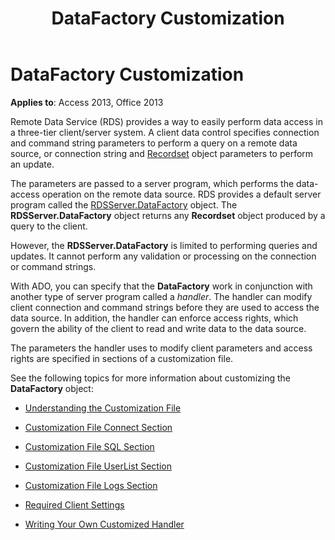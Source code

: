 ﻿---
title: DataFactory Customization
TOCTitle: DataFactory Customization
ms:assetid: 43cd7416-1f05-87ee-22f0-6cf0d2d1b39f
ms:mtpsurl: https://msdn.microsoft.com/library/JJ249205(v=office.15)
ms:contentKeyID: 48544511
ms.date: 09/18/2015
mtps_version: v=office.15
---

# DataFactory Customization


**Applies to**: Access 2013, Office 2013

Remote Data Service (RDS) provides a way to easily perform data access in a three-tier client/server system. A client data control specifies connection and command string parameters to perform a query on a remote data source, or connection string and [Recordset](recordset-object-ado.md) object parameters to perform an update.

The parameters are passed to a server program, which performs the data-access operation on the remote data source. RDS provides a default server program called the [RDSServer.DataFactory](datafactory-object-rdsserver.md) object. The **RDSServer.DataFactory** object returns any **Recordset** object produced by a query to the client.

However, the **RDSServer.DataFactory** is limited to performing queries and updates. It cannot perform any validation or processing on the connection or command strings.

With ADO, you can specify that the **DataFactory** work in conjunction with another type of server program called a *handler*. The handler can modify client connection and command strings before they are used to access the data source. In addition, the handler can enforce access rights, which govern the ability of the client to read and write data to the data source.

The parameters the handler uses to modify client parameters and access rights are specified in sections of a customization file.

See the following topics for more information about customizing the **DataFactory** object:

  - [Understanding the Customization File](understanding-the-customization-file.md)

  - [Customization File Connect Section](customization-file-connect-section.md)

  - [Customization File SQL Section](customization-file-sql-section.md)

  - [Customization File UserList Section](customization-file-userlist-section.md)

  - [Customization File Logs Section](customization-file-logs-section.md)

  - [Required Client Settings](https://docs.microsoft.com/office/vba/access/concepts/miscellaneous/required-client-settings)

  - [Writing Your Own Customized Handler](https://docs.microsoft.com/office/vba/access/concepts/miscellaneous/writing-your-own-customized-handler)
